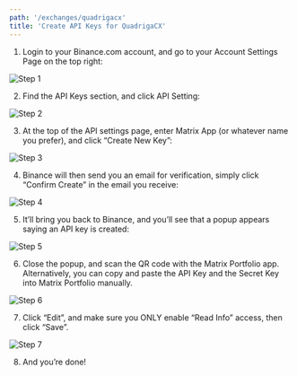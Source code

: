 ```yaml
---
path: '/exchanges/quadrigacx'
title: 'Create API Keys for QuadrigaCX'
---
```


1. Login to your Binance.com account, and go to your Account Settings Page on the top right:

![Step 1](binance-step-1.png)

2. Find the API Keys section, and click API Setting:

![Step 2](binance-step-2.png)

3. At the top of the API settings page, enter Matrix App (or whatever name you prefer), and click “Create New Key”:

![Step 3](binance-step-3.png)

4. Binance will then send you an email for verification, simply click “Confirm Create” in the email you receive:

![Step 4](binance-step-4.png)

5. It’ll bring you back to Binance, and you’ll see that a popup appears saying an API key is created:

![Step 5](binance-step-5.png)

6. Close the popup, and scan the QR code with the Matrix Portfolio app. Alternatively, you can copy and paste the API Key and the Secret Key into Matrix Portfolio manually.

![Step 6](binance-step-6.png)

7. Click “Edit”, and make sure you ONLY enable “Read Info” access, then click “Save”.

![Step 7](binance-step-7.png)

8. And you’re done!
